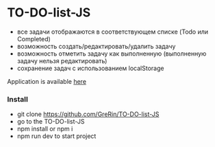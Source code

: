 # TO-DO-list-JS
- все задачи отображаются в соответствующем списке (Todo или Completed)
- возможность создать/редактировать/удалить задачу
- возможность отметить задачу как выполненную (выполненную задачу
нельзя редактировать)
- сохранение задач с использованием localStorage


Application is available [here](https://determined-jones-e58c85.netlify.com/)


### Install
- git clone https://github.com/GreRin/TO-DO-list-JS
- go to the TO-DO-list-JS
- npm install or npm i
- npm run dev to start project
